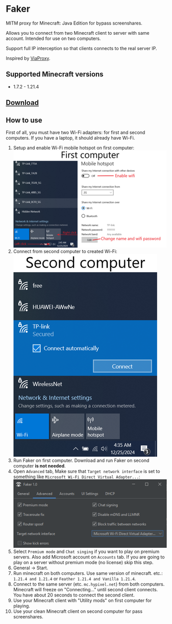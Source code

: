 # Faker
MITM proxy for Minecraft: Java Edition for bypass screenshares. 

Allows you to connect from two Minecraft client to server with same account.
Intended for use on two computers.

Support full IP interception so that clients connects to the real server IP.

Inspired by [ViaProxy](https://github.com/ViaVersion/ViaProxy).

## Supported Minecraft versions
- 1.7.2 - 1.21.4

## [Download](https://github.com/o1seth/faker/releases/latest)

## How to use
First of all, you must have two Wi-Fi adapters: for first and second computers. If you have a laptop, it should already have Wi-Fi.

1. Setup and enable Wi-Fi mobile hotspot on first computer:</br>
![img.png](img/wifi1.png)
2. Connect from second computer to created Wi-Fi:</br>
![img.png](img/wifi2.png)
3. Run Faker on first computer. Download and run Faker on second computer **is not needed**.
4. Open ```Advanced``` tab, Make sure that ```Target network interface``` is set to something like ```Microsoft Wi-Fi Direct Virtual Adapter...```:</br>
![img.png](img/advanced_tab.png)
5. Select ```Premium mode``` and ```Chat singing``` if you want to play on premium servers. Also add Microsoft account on ```Accounts``` tab. If you are going to play on a server without premium mode (no license) skip this step.
6. General -> Start.
7. Run minecraft on both computers. Use same version of minecraft. etc.: ```1.21.4 and 1.21.4``` or ```Feather 1.21.4 and Vanilla 1.21.4```.
8. Connect to the same server (etc. ```mc.hypixel.net```) from both computers. Minecraft will freeze on "Connecting..." until second client connects. You have about 20 seconds to connect the second client.
9. Use your Minecraft client with "Utility mods" on first computer for playing. 
10. Use your clean Minecraft client on second computer for pass screenshares.

